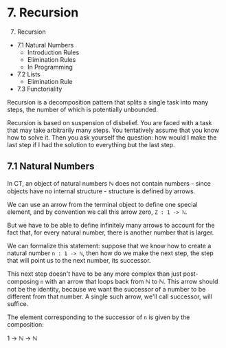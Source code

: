 # 7. Recursion

7. Recursion
  - 7.1 Natural Numbers
    - Introduction Rules
    - Elimination Rules
    - In Programming
  - 7.2 Lists
    - Elimination Rule
  - 7.3 Functoriality


Recursion is a decomposition pattern that splits a single task into many steps, the number of which is potentially unbounded.

Recursion is based on suspension of disbelief. You are faced with a task that may take arbitrarily many steps. You tentatively assume that you know how to solve it. Then you ask yourself the question: how would I make the last step if I had the solution to everything but the last step.

## 7.1 Natural Numbers

In CT, an object of natural numbers ℕ does not contain numbers - since objects have no internal structure - structure is defined by arrows.

We can use an arrow from the terminal object to define one special element, and by convention we call this arrow zero, `Z : 1 -> ℕ`.

But we have to be able to define infinitely many arrows to account for the fact that, for every natural number, there is another number that is larger.

We can formalize this statement: suppose that we know how to create a natural number `n : 1 -> ℕ`, then how do we make the next step, the step that will point us to the next number, its successor.

This next step doesn't have to be any more complex than just post-composing `n` with an arrow that loops back from ℕ to ℕ. This arrow should not be the identity, because we want the successor of a number to be different from that number. A single such arrow, we'll call successor, will suffice.

The element corresponding to the successor of `n` is given by the composition:

1 -> ℕ -> ℕ
